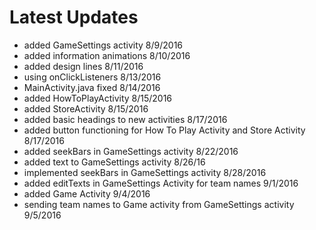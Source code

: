 Latest Updates
============

* added GameSettings activity 8/9/2016
* added information animations 8/10/2016
* added design lines 8/11/2016
* using onClickListeners 8/13/2016
* MainActivity.java fixed 8/14/2016
* added HowToPlayActivity 8/15/2016
* added StoreActivity 8/15/2016
* added basic headings to new activities 8/17/2016
* added button functioning for How To Play Activity and Store Activity 8/17/2016
* added seekBars in GameSettings activity 8/22/2016
* added text to GameSettings activity 8/26/16
* implemented seekBars in GameSettings activity 8/28/2016
* added editTexts in GameSettings Activity for team names 9/1/2016
* added Game Activity 9/4/2016
* sending team names to Game activity from GameSettings activity 9/5/2016